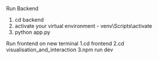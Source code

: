 Run Backend 
1. cd backend
2. activate your virtual environment - venv\Scripts\activate
3. python app.py

Run frontend on new terminal
1.cd frontend
2.cd visualisation_and_interaction
3.npm run dev

